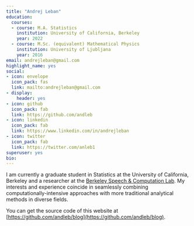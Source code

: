 ```yaml
---
title: "Andrej Leban"
education:
  courses:
  - course: M.A. Statistics
    institution: University of California, Berkeley
    year: 2022
  - course: M.Sc. (equivalent) Mathematical Physics
    institution: University of Ljubljana
    year: 2016
email: andrejleban@gmail.com
highlight_name: yes
social:
- icon: envelope
  icon_pack: fas
  link: mailto:andrejleban@gmail.com
- display:
    header: yes
- icon: github
  icon_pack: fab
  link: https://github.com/andleb
- icon: linkedin
  icon_pack: fab
  link: https://www.linkedin.com/in/andrejleban
- icon: twitter
  icon_pack: fab
  link: https://twitter.com/anleb1
superuser: yes
bio:
---
```


I am currently a graduate student in Statistics at the University of California, Berkeley and
a researcher at the [Berkeley Speech & Computation Lab](https://twitter.com/BerkeleySCLab).
My interests and experience coincide in seamlessly combining computationally-intensive approaches
with more traditional analytical methods in diverse fields.


<!-- {{< icon name="download" pack="fas" >}} Download my {{< staticref "uploads/leban_andrej-cv.pdf" "newtab" >}}resumé{{< /staticref >}}. -->
<!--
{{< icon name="download" pack="fas" >}} 
{{< staticref "uploads/andrej_leban-diploma.pdf" "newtab" >}} 
Master's thesis (Diploma) in Mathematical Physics: Time-dependent current through a quantum dot in the presence of a voltage probe (in Slovene)
{{< /staticref >}}[^1].

[^1]: <span style="font-family:Arial; font-size:0.7em;"> NOTE: The document significantly compresses the theoretical background of the thesis, which is to be found in the referenced works, since it falls outside of the Diploma program and recommended thesis format. The focus of the work is on the empirical results, which can be appreciated even with the compressed background.
</span>
-->

You can get the source code of this website at [https://github.com/andleb/blog](https://github.com/andleb/blog).


